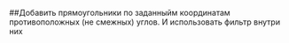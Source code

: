 ##Добавить прямоугольники по заданныйм координатам противоположных (не смежных) углов. И использовать фильтр внутри них
